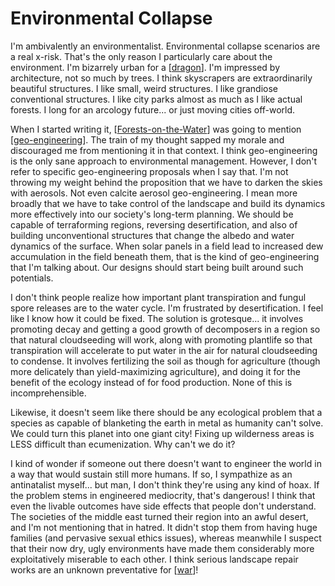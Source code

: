 # Environmental Collapse

I'm ambivalently an environmentalist.  Environmental collapse scenarios are a real x-risk.  That's the only reason I particularly care about the environment.  I'm bizarrely urban for a [[dragon]].  I'm impressed by architecture, not so much by trees.  I think skyscrapers are extraordinarily beautiful structures.  I like small, weird structures.  I like grandiose conventional structures.  I like city parks almost as much as I like actual forests.  I long for an arcology future... or just moving cities off-world.

When I started writing it, [[Forests-on-the-Water]] was going to mention [[geo-engineering]].  The train of my thought sapped my morale and discouraged me from mentioning it in that context.  I think geo-engineering is the only sane approach to environmental management.  However, I don't refer to specific geo-engineering proposals when I say that.  I'm not throwing my weight behind the proposition that we have to darken the skies with aerosols.  Not even calcite aerosol geo-engineering.  I mean more broadly that we have to take control of the landscape and build its dynamics more effectively into our society's long-term planning.  We should be capable of terraforming regions, reversing desertification, and also of building unconventional structures that change the albedo and water dynamics of the surface.  When solar panels in a field lead to increased dew accumulation in the field beneath them, that is the kind of geo-engineering that I'm talking about.  Our designs should start being built around such potentials.

I don't think people realize how important plant transpiration and fungul spore releases are to the water cycle.  I'm frustrated by desertification.  I feel like I know how it could be fixed.  The solution is grotesque... it involves promoting decay and getting a good growth of decomposers in a region so that natural cloudseeding will work, along with promoting plantlife so that transpiration will accelerate to put water in the air for natural cloudseeding to condense.  It involves fertilizing the soil as though for agriculture (though more delicately than yield-maximizing agriculture), and doing it for the benefit of the ecology instead of for food production.  None of this is incomprehensible.

Likewise, it doesn't seem like there should be any ecological problem that a species as capable of blanketing the earth in metal as humanity can't solve.  We could turn this planet into one giant city!  Fixing up wilderness areas is LESS difficult than ecumenization.  Why can't we do it?

I kind of wonder if someone out there doesn't want to engineer the world in a way that would sustain still more humans.  If so, I sympathize as an antinatalist myself... but man, I don't think they're using any kind of hoax.  If the problem stems in engineered mediocrity, that's dangerous!  I think that even the livable outcomes have side effects that people don't understand.  The societies of the middle east turned their region into an awful desert, and I'm not mentioning that in hatred.  It didn't stop them from having huge families (and pervasive sexual ethics issues), whereas meanwhile I suspect that their now dry, ugly environments have made them considerably more exploitatively miserable to each other.  I think serious landscape repair works are an unknown preventative for [[war]]!


[//begin]: # "Autogenerated link references for markdown compatibility"
[dragon]: dragon.md "Dragon"
[Forests-on-the-Water]: Forests-on-the-Water.md "Forests-on-the-Water"
[geo-engineering]: geo-engineering.md "Geo-Engineering"
[war]: war.md "War"
[//end]: # "Autogenerated link references"
